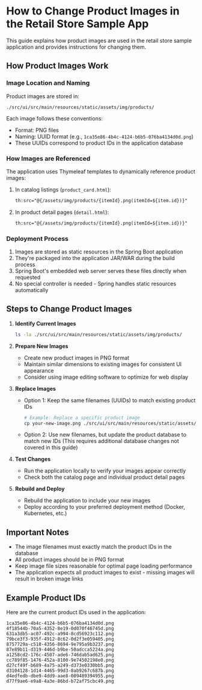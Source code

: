 # How to Change Product Images in the Retail Store Sample App

This guide explains how product images are used in the retail store sample application and provides instructions for changing them.

## How Product Images Work

### Image Location and Naming

Product images are stored in:
```
./src/ui/src/main/resources/static/assets/img/products/
```

Each image follows these conventions:
- Format: PNG files
- Naming: UUID format (e.g., `1ca35e86-4b4c-4124-b6b5-076ba4134d0d.png`)
- These UUIDs correspond to product IDs in the application database

### How Images are Referenced

The application uses Thymeleaf templates to dynamically reference product images:

1. In catalog listings (`product_card.html`):
   ```html
   th:src="@{/assets/img/products/{itemId}.png(itemId=${item.id})}"
   ```

2. In product detail pages (`detail.html`):
   ```html
   th:src="@{/assets/img/products/{itemId}.png(itemId=${item.id})}"
   ```

### Deployment Process

1. Images are stored as static resources in the Spring Boot application
2. They're packaged into the application JAR/WAR during the build process
3. Spring Boot's embedded web server serves these files directly when requested
4. No special controller is needed - Spring handles static resources automatically

## Steps to Change Product Images

1. **Identify Current Images**
   ```bash
   ls -la ./src/ui/src/main/resources/static/assets/img/products/
   ```

2. **Prepare New Images**
   - Create new product images in PNG format
   - Maintain similar dimensions to existing images for consistent UI appearance
   - Consider using image editing software to optimize for web display

3. **Replace Images**
   - Option 1: Keep the same filenames (UUIDs) to match existing product IDs
     ```bash
     # Example: Replace a specific product image
     cp your-new-image.png ./src/ui/src/main/resources/static/assets/img/products/1ca35e86-4b4c-4124-b6b5-076ba4134d0d.png
     ```
   
   - Option 2: Use new filenames, but update the product database to match new IDs
     (This requires additional database changes not covered in this guide)

4. **Test Changes**
   - Run the application locally to verify your images appear correctly
   - Check both the catalog page and individual product detail pages

5. **Rebuild and Deploy**
   - Rebuild the application to include your new images
   - Deploy according to your preferred deployment method (Docker, Kubernetes, etc.)

## Important Notes

- The image filenames must exactly match the product IDs in the database
- All product images should be in PNG format
- Keep image file sizes reasonable for optimal page loading performance
- The application expects all product images to exist - missing images will result in broken image links

## Example Product IDs

Here are the current product IDs used in the application:

```
1ca35e86-4b4c-4124-b6b5-076ba4134d0d.png
4f18544b-70a5-4352-8e19-0d070f46745d.png
631a3db5-ac07-492c-a994-8cd56923c112.png
79bce3f3-935f-4912-8c62-0d2f3e059405.png
8757729a-c518-4356-8694-9e795a9b3237.png
87e89b11-d319-446d-b9be-50adcca5224a.png
a1258cd2-176c-4507-ade6-746dab5ad625.png
cc789f85-1476-452a-8100-9e74502198e0.png
d27cf49f-b689-4a75-a249-d373e0330bb5.png
d3104128-1d14-4465-99d3-8ab9267c687b.png
d4edfedb-dbe9-4dd9-aae8-009489394955.png
d77f9ae6-e9a8-4a3e-86bd-b72af75cbc49.png
```
